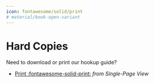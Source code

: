 ```yaml
---
icon: fontawesome/solid/print
# material/book-open-variant
---
```



# Hard Copies

Need to download or print our hookup guide?

* [Print :fontawesome-solid-print:](../single_page) *from Single-Page View*
<!-- * [Download :fontawesome-regular-file-pdf:](../assets/board_files/hookup_guide.pdf) *(Beta - Mostly works, but some attributes may be broken.)* -->